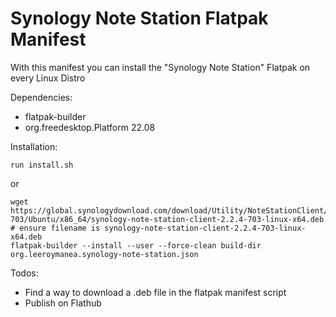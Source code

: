 <h1> Synology Note Station Flatpak Manifest</h1>

With this manifest you can install the "Synology Note Station" Flatpak on every Linux Distro 

Dependencies:
- flatpak-builder
- org.freedesktop.Platform 22.08

 Installation:
```shell
run install.sh 
```
or 
```shell
wget https://global.synologydownload.com/download/Utility/NoteStationClient/2.2.4-703/Ubuntu/x86_64/synology-note-station-client-2.2.4-703-linux-x64.deb
# ensure filename is synology-note-station-client-2.2.4-703-linux-x64.deb
flatpak-builder --install --user --force-clean build-dir org.leeroymanea.synology-note-station.json
```

Todos:
- Find a way to download a .deb file in the flatpak manifest script
- Publish on Flathub
